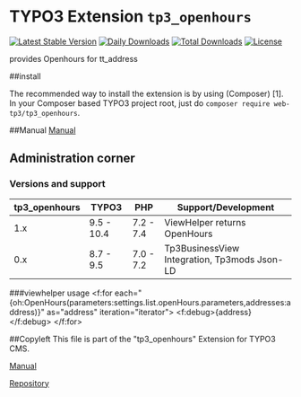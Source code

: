 # TYPO3 Extension ``tp3_openhours``
[![Latest Stable Version](https://poser.pugx.org/web-tp3/tp3_openhours/v/stable)](https://packagist.org/packages/web-tp3/tp3_openhours)
[![Daily Downloads](https://poser.pugx.org/web-tp3/tp3_openhours/d/daily)](https://packagist.org/packages/web-tp3/tp3_openhours)
[![Total Downloads](https://poser.pugx.org/web-tp3/tp3_openhours/downloads)](https://packagist.org/packages/web-tp3/tp3_openhours)
[![License](https://poser.pugx.org/web-tp3/tp3_openhours/license)](https://packagist.org/packages/web-tp3/tp3_openhours)


provides Openhours for tt_address

##install
 
The recommended way to install the extension is by using (Composer)
[1]. In your Composer based TYPO3 project root, just do `composer require web-tp3/tp3_openhours`. 

##Manual
[Manual](https://web.tp3.de/manual/tp3_openhours.html)


## Administration corner

### Versions and support

| tp3_openhours | TYPO3      | PHP       | Support/Development                          |
| ------------- | ---------- | ----------|----------------------------------------------|
| 1.x           | 9.5 - 10.4 | 7.2 - 7.4 | ViewHelper returns OpenHours                         |
| 0.x           | 8.7 - 9.5  | 7.0 - 7.2 | Tp3BusinessView Integration, Tp3mods Json-LD |

###viewhelper usage
	<f:for each="{oh:OpenHours(parameters:settings.list.openHours.parameters,addresses:address)}" as="address" iteration="iterator">
		<f:debug>{address}</f:debug>
</f:for>

##Copyleft
This file is part of the "tp3_openhours" Extension for TYPO3 CMS.


[Manual](https://web.tp3.de/manual/tp3_openhours.html)

[Repository](https://bitbucket.org/web-tp3/tp3_openhours)
